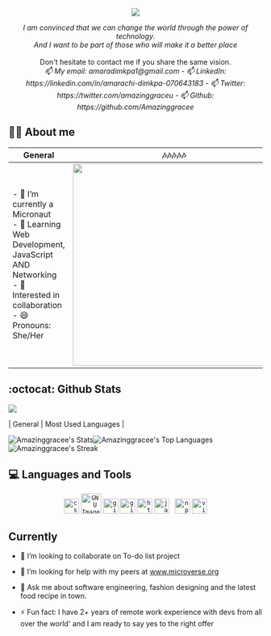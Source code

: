 
<p align="center">
<img src="https://readme-typing-svg.demolab.com?font=Fira+Code&pause=250&color=1e9747&width=435&lines=Hi%2C+I'm+Amara;Welcome+to+my+profile..."><br>
</p>

<p align="center"><em>I am convinced that we can change the world through the power of technology.<br> And I want to be part of those who will make it a better place </em><br><br>Don't hesitate to contact me if you share the same vision.<br>
  <em>📫 My email: amaradimkpa1@gmail.com
  - 📫 LinkedIn: https://linkedin.com/in/amarachi-dimkpa-070643183
- 📫 Twitter: https://twitter.com/amazinggraceu
- 📫 Github: https://github.com/Amazinggracee
</em>
</p>


## 👨‍💻 About me 
| General         |:notes::notes::notes::notes::notes: |
|--------------|:-----:|
| - 🔭 I’m currently a Micronaut <br>- 🌱 Learning Web Development, JavaScript AND Networking <br>- 💬 Interested in collaboration <br>- 😄 Pronouns: She/Her <br>|  <a href="https://github.com/Amazinggracee/Amazinggracee"><img align="center" width="400" src="https://user-images.githubusercontent.com/107859883/229494629-9f04df7c-ec1b-45dc-8e8c-f691d5e799f4.png" /></a>  |        
## :octocat: Github Stats

<p align="left">
<img src="https://komarev.com/ghpvc/?username=rica213&style=flat-square&color=1e9747">
</p>

| General         | Most Used Languages |
 

![Amazinggracee's Stats](https://github-readme-stats.vercel.app/api?username=Amazinggracee&theme=vue-dark&show_icons=true&hide_border=false&count_private=true)![Amazinggracee's Top Languages](https://github-readme-stats.vercel.app/api/top-langs/?username=Amazinggracee&theme=vue-dark&show_icons=true&hide_border=false&layout=compact)<br>
![Amazinggracee's Streak](https://github-readme-streak-stats.herokuapp.com/?user=Amazinggracee&theme=vue-dark&hide_border=false)


## 💻 Languages and Tools
  <p align="center">
    <code><img title="CSS 3" alt="css 3" width="30px" src="https://cdn.jsdelivr.net/gh/devicons/devicon/icons/css3/css3-original.svg" /></code>
    <code><img title="GIMP" alt="GNU Image Manipulation Program - GIMP" width="40px" src="https://cdn.jsdelivr.net/gh/devicons/devicon/icons/gimp/gimp-original.svg" /></code>
    <code><img title="Git" alt="git" width="30px" src="https://cdn.jsdelivr.net/gh/devicons/devicon/icons/git/git-original.svg" /></code>  
    <code><img title="GitHub" alt="github" width="30px" src="https://cdn.jsdelivr.net/gh/devicons/devicon/icons/github/github-original.svg" /></code>
    <code><img title="HTML 5" alt="html5" width="30px" src="https://cdn.jsdelivr.net/gh/devicons/devicon/icons/html5/html5-original.svg" /></code>
    <code><img title="JavaScript" alt="javascript" width="30px" src="https://cdn.jsdelivr.net/gh/devicons/devicon/icons/javascript/javascript-original.svg" /></code>
    <code> <img title="npm" alt="npm" width="30px" src="https://cdn.jsdelivr.net/gh/devicons/devicon/icons/npm/npm-original-wordmark.svg" /></code>
    <code><img title="VS Code" alt="visual studio code" width="30px" src="https://cdn.jsdelivr.net/gh/devicons/devicon/icons/vscode/vscode-original.svg" /></code>
  </p>


## Currently
- 👯 I’m looking to collaborate on To-do list project
- 🤔 I’m looking for help with my peers at  www.microverse.org
- 💬 Ask me about software engineering, fashion designing and the latest food recipe in town.
- ⚡ Fun fact: I have 2+ years of remote work experience with devs 
    from all over the world' and I am ready to say yes to the right offer
    
    <!---
Amazinggracee/Amazinggracee is a ✨ special ✨ repository because its `README.md` (this file) appears on your GitHub profile.
You can click the Preview link to take a look at your changes.
--->

